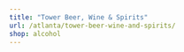 ```yaml
---
title: "Tower Beer, Wine & Spirits"
url: /atlanta/tower-beer-wine-and-spirits/
shop: alcohol
---
```


